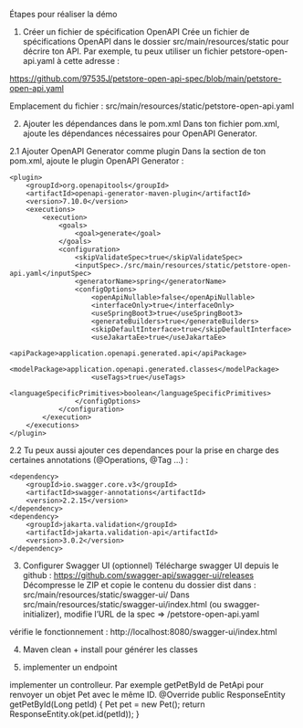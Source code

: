 Étapes pour réaliser la démo

1. Créer un fichier de spécification OpenAPI
Crée un fichier de spécifications OpenAPI dans le dossier src/main/resources/static pour décrire ton API.
Par exemple, tu peux utiliser un fichier petstore-open-api.yaml à cette adresse :

https://github.com/97535J/petstore-open-api-spec/blob/main/petstore-open-api.yaml

Emplacement du fichier :
src/main/resources/static/petstore-open-api.yaml

2. Ajouter les dépendances dans le pom.xml
Dans ton fichier pom.xml,
ajoute les dépendances nécessaires pour OpenAPI Generator.

2.1 Ajouter OpenAPI Generator comme plugin
Dans la section <build> de ton pom.xml, ajoute le plugin OpenAPI Generator :
```
<plugin>
    <groupId>org.openapitools</groupId>
    <artifactId>openapi-generator-maven-plugin</artifactId>
    <version>7.10.0</version>
    <executions>
        <execution>
            <goals>
                <goal>generate</goal>
            </goals>
            <configuration>
                <skipValidateSpec>true</skipValidateSpec>
                <inputSpec>./src/main/resources/static/petstore-open-api.yaml</inputSpec>
                <generatorName>spring</generatorName>
                <configOptions>
                    <openApiNullable>false</openApiNullable>
                    <interfaceOnly>true</interfaceOnly>
                    <useSpringBoot3>true</useSpringBoot3>
                    <generateBuilders>true</generateBuilders>
                    <skipDefaultInterface>true</skipDefaultInterface>
                    <useJakartaEe>true</useJakartaEe>
                    <apiPackage>application.openapi.generated.api</apiPackage>
                    <modelPackage>application.openapi.generated.classes</modelPackage>
                    <useTags>true</useTags>
                    <languageSpecificPrimitives>boolean</languageSpecificPrimitives>
                </configOptions>
            </configuration>
        </execution>
    </executions>
</plugin>
```
2.2 Tu peux aussi ajouter ces dependances pour la prise en charge des certaines annotations (@Operations, @Tag ...) :

```
<dependency>
    <groupId>io.swagger.core.v3</groupId>
    <artifactId>swagger-annotations</artifactId>
    <version>2.2.15</version>
</dependency>
<dependency>
    <groupId>jakarta.validation</groupId>
    <artifactId>jakarta.validation-api</artifactId>
    <version>3.0.2</version>
</dependency>
```
3. Configurer Swagger UI (optionnel)
Télécharge swagger UI depuis le github : https://github.com/swagger-api/swagger-ui/releases
Décompresse le ZIP et copie le contenu du dossier dist dans : src/main/resources/static/swagger-ui/
Dans src/main/resources/static/swagger-ui/index.html (ou swagger-initializer), modifie l’URL de la spec => /petstore-open-api.yaml

vérifie le fonctionnement : http://localhost:8080/swagger-ui/index.html

4. Maven clean + install pour générer les classes

5. implementer un endpoint

implementer un controlleur. Par exemple getPetById de PetApi pour renvoyer un objet Pet avec le même ID.
@Override
    public ResponseEntity<Pet> getPetById(Long petId) {
        Pet pet = new Pet();
        return ResponseEntity.ok(pet.id(petId));
    }